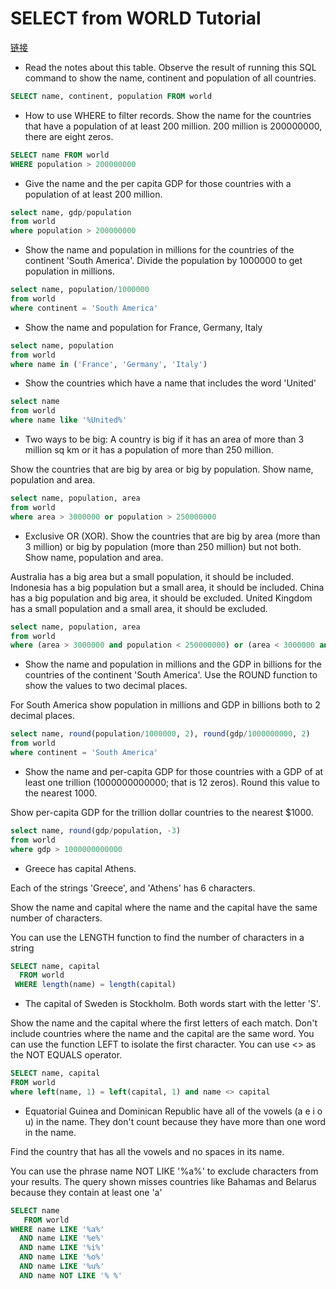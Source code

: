 # SELECT from WORLD Tutorial

[链接](https://napier.sqlzoo.net/wiki/SELECT_from_WORLD_Tutorial)

- Read the notes about this table. Observe the result of running this SQL command to show the name, continent and population of all countries.

```sql
SELECT name, continent, population FROM world
```

- How to use WHERE to filter records. Show the name for the countries that have a population of at least 200 million. 200 million is 200000000, there are eight zeros.

```sql
SELECT name FROM world
WHERE population > 200000000
```

- Give the name and the per capita GDP for those countries with a population of at least 200 million.

```sql
select name, gdp/population
from world
where population > 200000000
```

- Show the name and population in millions for the countries of the continent 'South America'. Divide the population by 1000000 to get population in millions.

```sql
select name, population/1000000
from world
where continent = 'South America'
```

- Show the name and population for France, Germany, Italy

```sql
select name, population
from world
where name in ('France', 'Germany', 'Italy')
```

- Show the countries which have a name that includes the word 'United'

```sql
select name
from world
where name like '%United%'
```

- Two ways to be big: A country is big if it has an area of more than 3 million sq km or it has a population of more than 250 million.

Show the countries that are big by area or big by population. Show name, population and area.

```sql
select name, population, area
from world
where area > 3000000 or population > 250000000
```

- Exclusive OR (XOR). Show the countries that are big by area (more than 3 million) or big by population (more than 250 million) but not both. Show name, population and area.

Australia has a big area but a small population, it should be included.
Indonesia has a big population but a small area, it should be included.
China has a big population and big area, it should be excluded.
United Kingdom has a small population and a small area, it should be excluded.

```sql
select name, population, area
from world
where (area > 3000000 and population < 250000000) or (area < 3000000 and population > 250000000)
```

- Show the name and population in millions and the GDP in billions for the countries of the continent 'South America'. Use the ROUND function to show the values to two decimal places.

For South America show population in millions and GDP in billions both to 2 decimal places.

```sql
select name, round(population/1000000, 2), round(gdp/1000000000, 2)
from world
where continent = 'South America'
```

- Show the name and per-capita GDP for those countries with a GDP of at least one trillion (1000000000000; that is 12 zeros). Round this value to the nearest 1000.

Show per-capita GDP for the trillion dollar countries to the nearest $1000.

```sql
select name, round(gdp/population, -3)
from world
where gdp > 1000000000000
```

- Greece has capital Athens.

Each of the strings 'Greece', and 'Athens' has 6 characters.

Show the name and capital where the name and the capital have the same number of characters.

You can use the LENGTH function to find the number of characters in a string

```sql
SELECT name, capital
  FROM world
 WHERE length(name) = length(capital)
```

- The capital of Sweden is Stockholm. Both words start with the letter 'S'.

Show the name and the capital where the first letters of each match. Don't include countries where the name and the capital are the same word.
You can use the function LEFT to isolate the first character.
You can use <> as the NOT EQUALS operator.

```sql
SELECT name, capital
FROM world
where left(name, 1) = left(capital, 1) and name <> capital
```

- Equatorial Guinea and Dominican Republic have all of the vowels (a e i o u) in the name. They don't count because they have more than one word in the name.

Find the country that has all the vowels and no spaces in its name.

You can use the phrase name NOT LIKE '%a%' to exclude characters from your results.
The query shown misses countries like Bahamas and Belarus because they contain at least one 'a'

```sql
SELECT name
   FROM world
WHERE name LIKE '%a%'
  AND name LIKE '%e%'
  AND name LIKE '%i%'
  AND name LIKE '%o%'
  AND name LIKE '%u%'
  AND name NOT LIKE '% %'
```
